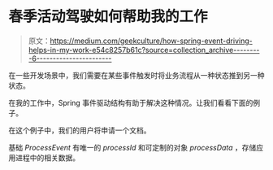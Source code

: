 # 春季活动驾驶如何帮助我的工作

> 原文：<https://medium.com/geekculture/how-spring-event-driving-helps-in-my-work-e54c8257b61c?source=collection_archive---------6----------------------->

在一些开发场景中，我们需要在某些事件触发时将业务流程从一种状态推到另一种状态。

在我的工作中，Spring 事件驱动结构有助于解决这种情况。让我们看看下面的例子。

在这个例子中，我们的用户将申请一个文档。

基础 *ProcessEvent* 有唯一的 *processId* 和可定制的对象 *processData* ，存储应用进程中的相关数据。